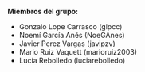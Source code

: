 **Miembros del grupo:**

* Gonzalo Lope Carrasco (glpcc)
* Noemí García Anés (NoeGAnes)
* Javier Perez Vargas (javipzv)
* Mario Ruiz Vaquett (marioruiz2003)
* Lucía Rebolledo (luciarebolledo)
